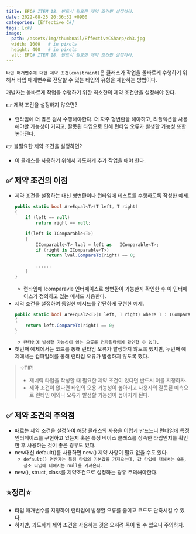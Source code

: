 ```yaml
---
title: EFC# ITEM 18. 반드시 필요한 제약 조건만 설정하라.
date: 2022-08-25 20:36:32 +0900
categories: [Effective C#]
tags: [c#]
image:
  path: /assets/img/thumbnail/EffectiveCSharp/ch3.jpg
  width: 1000   # in pixels
  height: 400   # in pixels
  alt: EFC# ITEM 18. 반드시 필요한 제약 조건만 설정하라.
---
```


`타입 매개변수에 대한 제약 조건(constraint)`은 클래스가 작업을 올바르게 수행하기 위해서 타입 매개변수로 전달할 수 있는 타입의 유형을 제한하는 방법이다.

개발자는 올바르게 작업을 수행하기 위한 최소한의 제약 조건만을 설정해야 한다.

👉 제약 조건을 설정하지 않으면? 
- 런타임에 더 많은 검사 수행해야한다. 더 자주 형변환을 해야하고, 리플렉션을 사용해야할 가능성이 커지고, 잘못된 타입으로 인해 런타임 오류가 발생할 가능성 또한 높아진다.

👉 불필요한 제약 조건을 설정하면?
- 이 클래스를 사용하기 위해서 과도하게 추가 작업을 애야 한다.

## ✅ 제약 조건의 이점
- 제약 조건을 설정하는 대신 형변환이나 런타임에 테스트를 수행하도록 작성한 예제.
  ```csharp
  public static bool AreEqual<T>(T left, T right)
  {
      if (left == null)
          return right == null;
  
      if(left is IComparable<T>)
      {
          IComparable<T> lval = left as   IComparable<T>;
          if (right is IComparable<T>)
              return lval.CompareTo(right) == 0;
  
          ......
      }
  }
  ```
  - 런타임에 Icomparavle<T> 인터페이스로 형변환이 가능한지 확인한 후 이 인터페이스가 정의하고 있는 메서드 사용한다.
- 제약 조건을 설정하여 동일한 메서드를 간단하게 구현한 예제.
  ```csharp
  public static bool AreEqual2<T>(T left, T right) where T : IComparable<T>
  {
      return left.CompareTo(right) == 0;
  }
  ```
  - `런타임에 발생할 가능성이 있는 오류를 컴파일타임에 확인할 수 있다.`
- 첫번째 예제에서는 코드를 통해 런타임 오류가 발생하지 않도록 했지만, 두번째 예제에서는 컴파일러를 통해 런타임 오류가 발생하지 않도록 했다.

> 💡TIP!
> - 제네릭 타입을 작성할 때 필요한 제약 조건이 있다면 반드시 이를 지정하자.
> - 제약 조건이 없다면 타입의 오용 가능성이 높아지고 사용자의 잘못된 예측으로 런타임 예외나 오류가 발생할 가능성이 높아지게 된다.

## ✅ 제약 조건의 주의점
- 때로는 제약 조건을 설정하여 해당 클래스의 사용을 어렵게 만드느니 런타임에 특정 인터페이스를 구현하고 있는지 혹은 특정 베이스 클래스를 상속한 타입인지를 확인한 후 사용하는 것이 좋은 경우도 있다.
- new대신 default()를 사용하면 new() 제약 사항이 필요 없을 수도 있다.
  - `default() 연산자는 특정 타입의 기본값을 가져오는데, 값 타입에 대해서는 0을, 참조 타입에 대해서는 null을 가져온다.`
- new(), struct, class를 제약조건으로 설정하는 경우 주의해야한다.



## ⭐정리⭐
- 타입 매개변수를 지정하여 런타임에 발생할 오류를 줄이고 코드도 단축시킬 수 있다.
- 하지만, 과도하게 제약 조건을 사용하는 것은 오히려 독이 될 수 있으니 주의하자.

